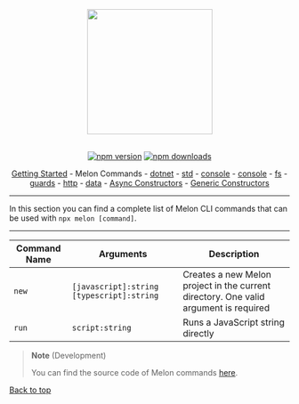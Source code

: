 <div align="center">
  <img align="center" width="225" src="https://i.imgur.com/guuToyf.png">
</div>

<br>

<div id="no-view" align="center">

  [![npm version](https://badgen.net/npm/v/melon-runtime/)](https://www.npmjs.com/package/melon-runtime)
  [![npm downloads](https://badgen.net/npm/dm/melon-runtime)](https://www.npmjs.com/package/melon-runtime)

  [Getting Started](./Index.md) - Melon Commands - [dotnet](./modules/dotnet.md) - [std](./modules/std.md) - [console](./modules/consle.md) - [console](./modules/consle.md) - [fs](./modules/fs.md) - [guards](./modules/guards.md) - [http](./modules/http.md) - [data](./modules/data.md) - [Async Constructors](./modules/AsyncConstructors.md) - [Generic Constructors](./modules/GenericConstructors.md)
  
</div>

<hr>

In this section you can find a complete list of Melon CLI commands that can be used with `npx melon [command]`.

<hr>

| Command Name | Arguments | Description |
| ------------ | --------- | ----------- |
| `new` | `[javascript]:string` `[typescript]:string` | Creates a new Melon project in the current directory. One valid argument is required |
| `run` | `script:string` | Runs a JavaScript string directly |

> **Note**
> (Development)
>
> You can find the source code of Melon commands [here](../melon-runtime/Melon/Commands/).

[Back to top](./MelonCommands.md)